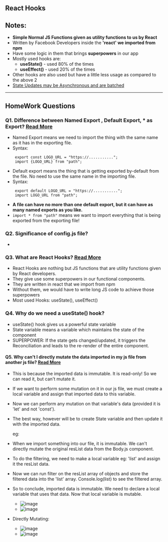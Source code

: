 ## React Hooks

## Notes:
- **Simple Normal JS Functions given as utility functions to us by React**
- Written by Facebook Developers inside the **'react' we imported from npm**
- Have some logic in them that brings **superpowers** in our app
- Mostly used hooks are: 
   - **useState()** - used 80% of the times
   - **useEffect()** - used 20% of the times
- Other hooks are also used but have a little less usage as compared to the above 2
- [State Updates may be Asynchronous and are batched](https://legacy.reactjs.org/docs/state-and-lifecycle.html#state-updates-may-be-asynchronous)
-----------------------------------------------------------------------------------
## HomeWork Questions

### Q1. Difference between Named Export , Default Export, * as Export? [Read More](https://react.dev/learn/importing-and-exporting-components)
   - Named Export means we need to import the thing with the same name as it has in the exporting file.
   - Syntax: 
       ```
        export const LOGO_URL = "https://...........";
        import {LOGO_URL} from "path";
       ```
   - Default export means the thing that is getting exported by-default from the file. No need to use the same name in the importing file.
   - Syntax: 
       ```
        export default LOGO_URL = "https://...........";
        import LOGO_URL from "path";
       ```
   - **A file can have no more than one default export, but it can have as many named exports as you like.**
   - `import * from "path"` means we want to import everything that is being exported from the exporting file!
     
### Q2. Significance of config.js file?
   - 
### Q3. What are React Hooks? [Read More](https://legacy.reactjs.org/docs/hooks-overview.html)
   - React Hooks are nothing but JS functions that are utility functions given by React developers.
   - They give use some superpowers in our functional components.
   - They are written in react that we import from npm
   - Without them, we would have to write long JS code to achieve those superpowers
   - Most used Hooks: useState(), useEffect()
     
### Q4. Why do we need a useState() hook? 
   - useState() hook gives us a powerful state variable
   - State variable means a variable which maintains the state of the component
   - SUPERPOWER: If the state gets changed/updated, it triggers the Reconciliation and leads to the re-render of the entire component.

#### Q5. Why can't I directly mutate the data imported in my js file from another js file? [Read More](https://stackoverflow.com/questions/65845168/mutating-an-array-present-in-one-js-file-from-another-js-file-in-react-native)
   - This is because the imported data is immutable. It is read-only! So we can read it, but can't mutate it.
   - If we want to perform some mutation on it in our js file, we must create a local variable and assign that imported data to this variable.
   - Now we can perform any mutation on that variable's data (provided it is 'let' and not 'const').
   - The best way, however will be to create State variable and then update it with the imported data.

     eg:
   - When we import something into our file, it is immutable. We can't directly mutate the original resList data from the Body.js component. 
   - To do the filtering, we need to make a local variable eg: 'list' and assign it the resList data.
   - Now we can run filter on the resList array of objects and store the filtered data into the 'list' array. Console.log(list) to see the filtered array.
   - So to conclude, imported data is immutable. We need to declare a local variable that uses that data. Now that local variable is mutable.
      - ![image](https://github.com/Harshita-Kohli/Namaste-React/assets/54809528/b10cc2a6-94f4-455e-b2c1-4793123c6467)
      - ![image](https://github.com/Harshita-Kohli/Namaste-React/assets/54809528/5685073b-dc09-4a90-ae97-b62ff1d98cb6)
   - Directly Mutating:
      - ![image](https://github.com/Harshita-Kohli/Namaste-React/assets/54809528/9f6dd4ff-bed9-44ac-9585-280e6c7be8bb)
      - ![image](https://github.com/Harshita-Kohli/Namaste-React/assets/54809528/956794e9-08a9-4da1-8cca-1e1187b71e15)

